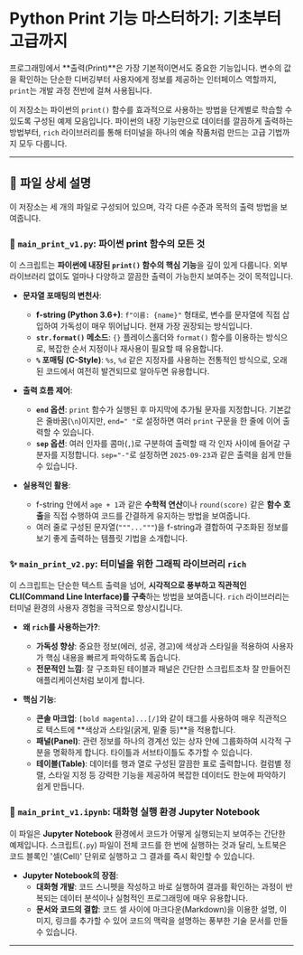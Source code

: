 # Python Print 기능 마스터하기: 기초부터 고급까지

프로그래밍에서 **출력(Print)**은 가장 기본적이면서도 중요한 기능입니다. 변수의 값을 확인하는 단순한 디버깅부터 사용자에게 정보를 제공하는 인터페이스 역할까지, `print`는 개발 과정 전반에 걸쳐 사용됩니다.

이 저장소는 파이썬의 `print()` 함수를 효과적으로 사용하는 방법을 단계별로 학습할 수 있도록 구성된 예제 모음입니다. 파이썬의 내장 기능만으로 데이터를 깔끔하게 출력하는 방법부터, `rich` 라이브러리를 통해 터미널을 하나의 예술 작품처럼 만드는 고급 기법까지 모두 다룹니다.

---

## 📂 파일 상세 설명

이 저장소는 세 개의 파일로 구성되어 있으며, 각각 다른 수준과 목적의 출력 방법을 보여줍니다.

### 📄 `main_print_v1.py`: 파이썬 print 함수의 모든 것

이 스크립트는 **파이썬에 내장된 `print()` 함수의 핵심 기능**을 깊이 있게 다룹니다. 외부 라이브러리 없이도 얼마나 다양하고 깔끔한 출력이 가능한지 보여주는 것이 목적입니다.

* **문자열 포매팅의 변천사**:
    * **f-string (Python 3.6+)**: `f"이름: {name}"` 형태로, 변수를 문자열에 직접 삽입하여 가독성이 매우 뛰어납니다. 현재 가장 권장되는 방식입니다.
    * **`str.format()` 메소드**: `{}` 플레이스홀더와 `format()` 함수를 이용하는 방식으로, 복잡한 순서 지정이나 재사용이 필요할 때 유용합니다.
    * **`%` 포매팅 (C-Style)**: `%s`, `%d` 같은 지정자를 사용하는 전통적인 방식으로, 오래된 코드에서 여전히 발견되므로 알아두면 유용합니다.

* **출력 흐름 제어**:
    * **`end` 옵션**: `print` 함수가 실행된 후 마지막에 추가될 문자를 지정합니다. 기본값은 줄바꿈(`\n`)이지만, `end=" "`로 설정하면 여러 `print` 구문을 한 줄에 이어 출력할 수 있습니다.
    * **`sep` 옵션**: 여러 인자를 콤마(`,`)로 구분하여 출력할 때 각 인자 사이에 들어갈 구분자를 지정합니다. `sep="-"`로 설정하면 `2025-09-23`과 같은 출력을 쉽게 만들 수 있습니다.

* **실용적인 활용**:
    * f-string 안에서 `age + 1`과 같은 **수학적 연산**이나 `round(score)` 같은 **함수 호출**을 직접 수행하여 코드를 간결하게 유지하는 방법을 보여줍니다.
    * 여러 줄로 구성된 문자열(`"""..."""`)을 f-string과 결합하여 구조화된 정보를 보기 좋게 출력하는 템플릿 기법을 소개합니다.

### ✨ `main_print_v2.py`: 터미널을 위한 그래픽 라이브러리 `rich`

이 스크립트는 단순한 텍스트 출력을 넘어, **시각적으로 풍부하고 직관적인 CLI(Command Line Interface)를 구축**하는 방법을 보여줍니다. `rich` 라이브러리는 터미널 환경의 사용자 경험을 극적으로 향상시킵니다.

* **왜 `rich`를 사용하는가?**:
    * **가독성 향상**: 중요한 정보(에러, 성공, 경고)에 색상과 스타일을 적용하여 사용자가 핵심 내용을 빠르게 파악하도록 돕습니다.
    * **전문적인 느낌**: 잘 구조화된 테이블과 패널은 간단한 스크립트조차 잘 만들어진 애플리케이션처럼 보이게 합니다.

* **핵심 기능**:
    * **콘솔 마크업**: `[bold magenta]...[/]`와 같이 태그를 사용하여 매우 직관적으로 텍스트에 **색상과 스타일(굵게, 밑줄 등)**을 적용합니다.
    * **패널(Panel)**: 관련 정보를 하나의 경계선 있는 상자 안에 그룹화하여 시각적 구분을 명확하게 합니다. 타이틀과 서브타이틀도 추가할 수 있습니다.
    * **테이블(Table)**: 데이터를 행과 열로 구성된 깔끔한 표로 출력합니다. 컬럼별 정렬, 스타일 지정 등 강력한 기능을 제공하여 복잡한 데이터도 한눈에 파악하기 쉽게 만듭니다.

### 📓 `main_print_v1.ipynb`: 대화형 실행 환경 Jupyter Notebook

이 파일은 **Jupyter Notebook** 환경에서 코드가 어떻게 실행되는지 보여주는 간단한 예제입니다. 스크립트(`.py`) 파일이 전체 코드를 한 번에 실행하는 것과 달리, 노트북은 코드 블록인 '셀(Cell)' 단위로 실행하고 그 결과를 즉시 확인할 수 있습니다.

* **Jupyter Notebook의 장점**:
    * **대화형 개발**: 코드 스니펫을 작성하고 바로 실행하여 결과를 확인하는 과정이 반복되는 데이터 분석이나 실험적인 프로그래밍에 매우 유용합니다.
    * **문서와 코드의 결합**: 코드 셀 사이에 마크다운(Markdown)을 이용한 설명, 이미지, 링크를 추가할 수 있어 코드의 맥락을 설명하는 풍부한 기술 문서를 만들 수 있습니다.

---
